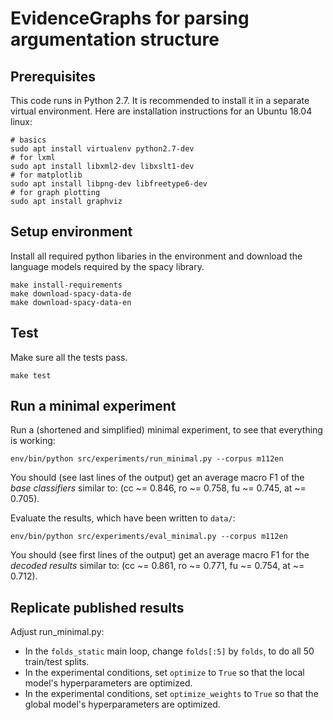 EvidenceGraphs for parsing argumentation structure
==================================================

## Prerequisites

This code runs in Python 2.7. It is recommended to install it in a separate virtual environment. Here are installation instructions for an Ubuntu 18.04 linux:

    # basics
    sudo apt install virtualenv python2.7-dev
    # for lxml
    sudo apt install libxml2-dev libxslt1-dev
    # for matplotlib
    sudo apt install libpng-dev libfreetype6-dev
    # for graph plotting
    sudo apt install graphviz


## Setup environment

Install all required python libaries in the environment and download the language models required by the spacy library.

    make install-requirements
    make download-spacy-data-de
    make download-spacy-data-en


## Test

Make sure all the tests pass.

    make test


## Run a minimal experiment

Run a (shortened and simplified) minimal experiment, to see that everything is working:

    env/bin/python src/experiments/run_minimal.py --corpus m112en

You should (see last lines of the output) get an average macro F1 of the *base classifiers* similar to: (cc ~= 0.846, ro ~= 0.758, fu ~= 0.745, at ~= 0.705).

Evaluate the results, which have been written to `data/`:

    env/bin/python src/experiments/eval_minimal.py --corpus m112en

You should (see first lines of the output) get an average macro F1 for the *decoded results* similar to: (cc ~= 0.861, ro ~= 0.771, fu ~= 0.754, at ~= 0.712).


## Replicate published results

Adjust run_minimal.py:
* In the `folds_static` main loop, change `folds[:5]` by `folds`, to do all 50 train/test splits.
* In the experimental conditions, set `optimize` to `True` so that the local model's hyperparameters are optimized.
* In the experimental conditions, set `optimize_weights` to `True` so that the global model's hyperparameters are optimized.
